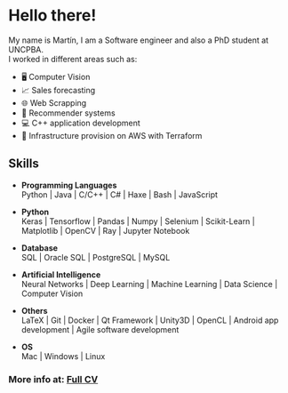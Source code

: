# Hello there!

My name is Martín, I am a Software engineer and also a PhD student at UNCPBA.<br>
I worked in different areas such as:
* 🖥️ Computer Vision
* 📈 Sales forecasting
* 🌐 Web Scrapping
* 🎯 Recommender systems
* 💻 C++ application development
* 🔨 Infrastructure provision on AWS with Terraform

##  Skills

* **Programming Languages**<br>
Python | Java | C/C++ | C# | Haxe | Bash | JavaScript

* **Python**<br>
Keras | Tensorflow | Pandas | Numpy | Selenium | Scikit-Learn | Matplotlib | OpenCV | Ray | Jupyter Notebook

* **Database**<br>
SQL | Oracle SQL | PostgreSQL | MySQL

* **Artificial Intelligence**<br>
Neural Networks | Deep Learning | Machine Learning | Data Science | Computer Vision

* **Others**<br>
LaTeX | Git | Docker | Qt Framework | Unity3D | OpenCL | Android app development | Agile software development

* **OS**<br>
Mac | Windows | Linux

### More info at: [Full CV](https://drive.google.com/file/d/1D6rteBfSVazB5RMiO5huj90rRIjIJxty/view) 
